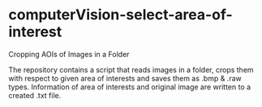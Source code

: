 # computerVision-select-area-of-interest
Cropping AOIs of Images in a Folder

The repository contains a script that reads images in a folder, crops them with respect to given area of interests and saves them as .bmp & .raw types. Information of area of interests and original image are written to a created .txt file.

